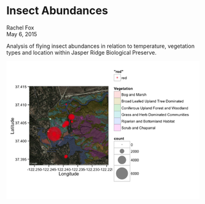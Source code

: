 # Insect Abundances
Rachel Fox  
May 6, 2015  

Analysis of flying insect abundances in relation to temperature, vegetation types and location within Jasper Ridge Biological Preserve.


![](README_files/figure-html/unnamed-chunk-1-1.png) 
